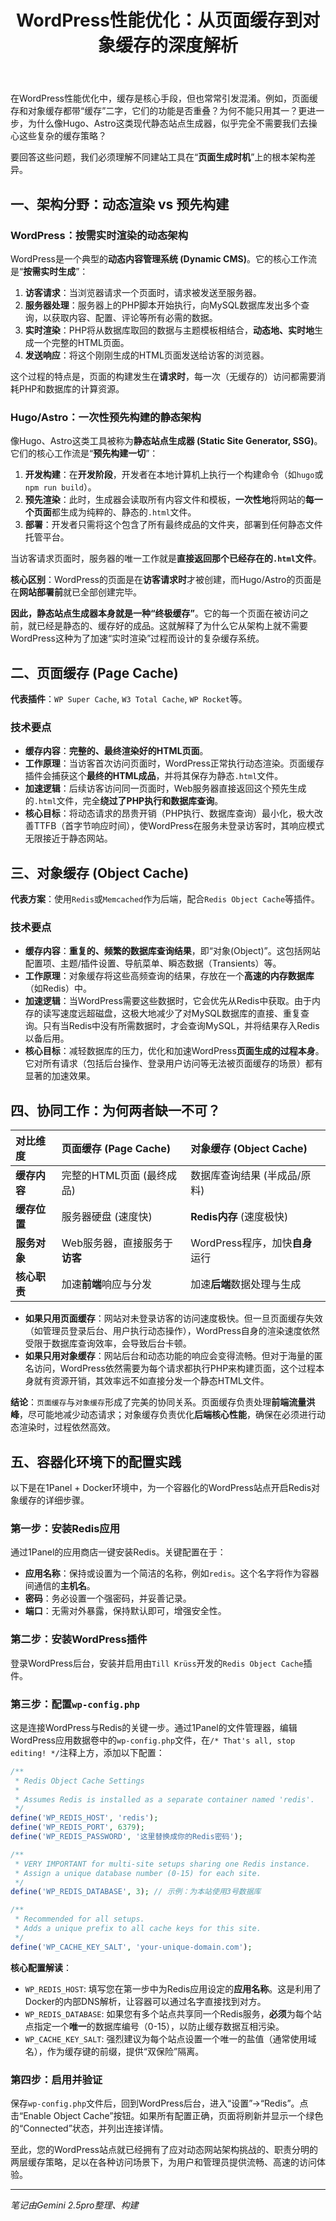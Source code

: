 ﻿---
title: WordPress性能优化：从页面缓存到对象缓存的深度解析
published: 2025-07-27
description: 
image: 
tags: [WordPress, Redis, 性能优化, 缓存, Hugo, Astro, 建站哲学, 建站]
category: 
draft: false
---
在WordPress性能优化中，缓存是核心手段，但也常常引发混淆。例如，页面缓存和对象缓存都带“缓存”二字，它们的功能是否重叠？为何不能只用其一？更进一步，为什么像Hugo、Astro这类现代静态站点生成器，似乎完全不需要我们去操心这些复杂的缓存策略？

要回答这些问题，我们必须理解不同建站工具在“**页面生成时机**”上的根本架构差异。

## 一、架构分野：动态渲染 vs 预先构建

### WordPress：按需实时渲染的动态架构

WordPress是一个典型的**动态内容管理系统 (Dynamic CMS)**。它的核心工作流是“**按需实时生成**”：

1.  **访客请求**：当浏览器请求一个页面时，请求被发送至服务器。
2.  **服务器处理**：服务器上的PHP脚本开始执行，向MySQL数据库发出多个查询，以获取内容、配置、评论等所有必需的数据。
3.  **实时渲染**：PHP将从数据库取回的数据与主题模板相结合，**动态地、实时地**生成一个完整的HTML页面。
4.  **发送响应**：将这个刚刚生成的HTML页面发送给访客的浏览器。

这个过程的特点是，页面的构建发生在**请求时**，每一次（无缓存的）访问都需要消耗PHP和数据库的计算资源。

### Hugo/Astro：一次性预先构建的静态架构

像Hugo、Astro这类工具被称为**静态站点生成器 (Static Site Generator, SSG)**。它们的核心工作流是“**预先构建一切**”：

1.  **开发构建**：在**开发阶段**，开发者在本地计算机上执行一个构建命令（如`hugo`或`npm run build`）。
2.  **预先渲染**：此时，生成器会读取所有内容文件和模板，**一次性地**将网站的**每一个页面**都生成为纯粹的、静态的`.html`文件。
3.  **部署**：开发者只需将这个包含了所有最终成品的文件夹，部署到任何静态文件托管平台。

当访客请求页面时，服务器的唯一工作就是**直接返回那个已经存在的`.html`文件**。

**核心区别**：WordPress的页面是在**访客请求时**才被创建，而Hugo/Astro的页面是在**网站部署前**就已全部创建完毕。

**因此，静态站点生成器本身就是一种“终极缓存”**。它的每一个页面在被访问之前，就已经是静态的、缓存好的成品。这就解释了为什么它从架构上就不需要WordPress这种为了加速“实时渲染”过程而设计的复杂缓存系统。

## 二、页面缓存 (Page Cache)

**代表插件**：`WP Super Cache`, `W3 Total Cache`, `WP Rocket`等。

### 技术要点

*   **缓存内容**：**完整的、最终渲染好的HTML页面**。
*   **工作原理**：当访客首次访问页面时，WordPress正常执行动态渲染。页面缓存插件会捕获这个**最终的HTML成品**，并将其保存为静态`.html`文件。
*   **加速逻辑**：后续访客访问同一页面时，Web服务器直接返回这个预先生成的`.html`文件，完全**绕过了PHP执行和数据库查询**。
*   **核心目标**：将动态请求的昂贵开销（PHP执行、数据库查询）最小化，极大改善TTFB（首字节响应时间），使WordPress在服务未登录访客时，其响应模式无限接近于静态网站。

## 三、对象缓存 (Object Cache)

**代表方案**：使用`Redis`或`Memcached`作为后端，配合`Redis Object Cache`等插件。

### 技术要点

*   **缓存内容**：**重复的、频繁的数据库查询结果**，即“对象(Object)”。这包括网站配置项、主题/插件设置、导航菜单、瞬态数据（Transients）等。
*   **工作原理**：对象缓存将这些高频查询的结果，存放在一个**高速的内存数据库**（如Redis）中。
*   **加速逻辑**：当WordPress需要这些数据时，它会优先从Redis中获取。由于内存的读写速度远超磁盘，这极大地减少了对MySQL数据库的直接、重复查询。只有当Redis中没有所需数据时，才会查询MySQL，并将结果存入Redis以备后用。
*   **核心目标**：减轻数据库的压力，优化和加速WordPress**页面生成的过程本身**。它对所有请求（包括后台操作、登录用户访问等无法被页面缓存的场景）都有显著的加速效果。

## 四、协同工作：为何两者缺一不可？

| 对比维度     | 页面缓存 (Page Cache)            | 对象缓存 (Object Cache)            |
| :----------- | :------------------------------- | :--------------------------------- |
| **缓存内容** | 完整的HTML页面 (最终成品)        | 数据库查询结果 (半成品/原料)       |
| **缓存位置** | 服务器硬盘 (速度快)              | **Redis内存** (速度极快)           |
| **服务对象** | Web服务器，直接服务于**访客**    | WordPress程序，加快**自身**运行    |
| **核心职责** | 加速**前端**响应与分发           | 加速**后端**数据处理与生成         |

*   **如果只用页面缓存**：网站对未登录访客的访问速度极快。但一旦页面缓存失效（如管理员登录后台、用户执行动态操作），WordPress自身的渲染速度依然受限于数据库查询效率，会导致后台卡顿。
*   **如果只用对象缓存**：网站后台和动态功能的响应会变得流畅。但对于海量的匿名访问，WordPress依然需要为每个请求都执行PHP来构建页面，这个过程本身就有资源开销，其效率远不如直接分发一个静态HTML文件。

**结论**：`页面缓存`与`对象缓存`形成了完美的协同关系。页面缓存负责处理**前端流量洪峰**，尽可能地减少动态请求；对象缓存负责优化**后端核心性能**，确保在必须进行动态渲染时，过程依然高效。

## 五、容器化环境下的配置实践

以下是在1Panel + Docker环境中，为一个容器化的WordPress站点开启Redis对象缓存的详细步骤。

### 第一步：安装Redis应用

通过1Panel的应用商店一键安装Redis。关键配置在于：
*   **应用名称**：保持或设置为一个简洁的名称，例如`redis`。这个名字将作为容器间通信的**主机名**。
*   **密码**：务必设置一个强密码，并妥善记录。
*   **端口**：无需对外暴露，保持默认即可，增强安全性。

### 第二步：安装WordPress插件

登录WordPress后台，安装并启用由`Till Krüss`开发的`Redis Object Cache`插件。

### 第三步：配置`wp-config.php`

这是连接WordPress与Redis的关键一步。通过1Panel的文件管理器，编辑WordPress应用数据卷中的`wp-config.php`文件，在`/* That's all, stop editing! */`注释上方，添加以下配置：

```php
/**
 * Redis Object Cache Settings
 * 
 * Assumes Redis is installed as a separate container named 'redis'.
 */
define('WP_REDIS_HOST', 'redis');
define('WP_REDIS_PORT', 6379);
define('WP_REDIS_PASSWORD', '这里替换成你的Redis密码');

/**
 * VERY IMPORTANT for multi-site setups sharing one Redis instance.
 * Assign a unique database number (0-15) for each site.
 */
define('WP_REDIS_DATABASE', 3); // 示例：为本站使用3号数据库

/**
 * Recommended for all setups.
 * Adds a unique prefix to all cache keys for this site.
 */
define('WP_CACHE_KEY_SALT', 'your-unique-domain.com');
```
**核心配置解读**：
*   `WP_REDIS_HOST`: 填写您在第一步中为Redis应用设定的**应用名称**。这是利用了Docker的内部DNS解析，让容器可以通过名字直接找到对方。
*   `WP_REDIS_DATABASE`: 如果您有多个站点共享同一个Redis服务，**必须**为每个站点指定一个**唯一**的数据库编号（0-15），以防止缓存数据互相污染。
*   `WP_CACHE_KEY_SALT`: 强烈建议为每个站点设置一个唯一的盐值（通常使用域名），作为缓存键的前缀，提供“双保险”隔离。

### 第四步：启用并验证

保存`wp-config.php`文件后，回到WordPress后台，进入“设置”->“Redis”。点击“Enable Object Cache”按钮。如果所有配置正确，页面将刷新并显示一个绿色的“Connected”状态，并列出连接详情。

至此，您的WordPress站点就已经拥有了应对动态网站架构挑战的、职责分明的两层缓存策略，足以在各种访问场景下，为用户和管理员提供流畅、高速的访问体验。

---
*笔记由Gemini 2.5pro整理、构建*
